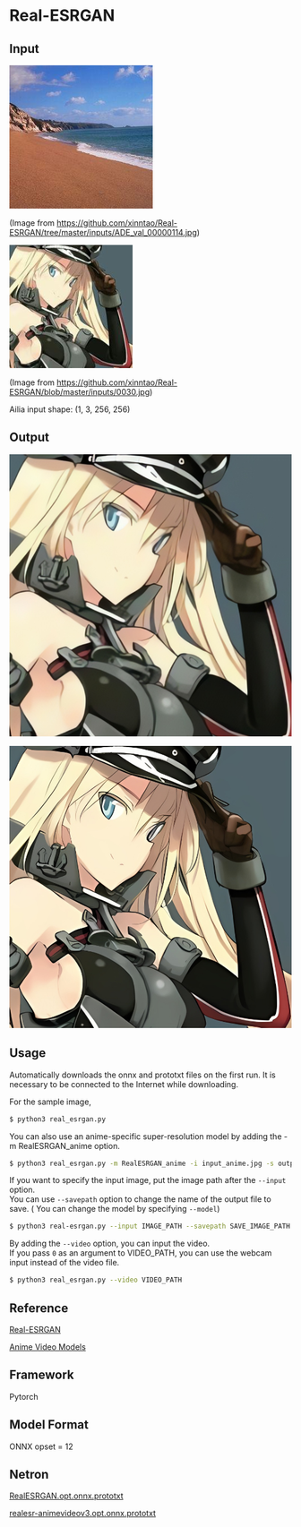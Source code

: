 # Real-ESRGAN

## Input

![Input](input.jpg)

(Image from https://github.com/xinntao/Real-ESRGAN/tree/master/inputs/ADE_val_00000114.jpg)

![Input](input_anime.jpg)

(Image from https://github.com/xinntao/Real-ESRGAN/blob/master/inputs/0030.jpg)

Ailia input shape: (1, 3, 256, 256)

## Output

![Output](output.jpg)

![Output](output_anime.jpg)

## Usage

Automatically downloads the onnx and prototxt files on the first run. It is necessary to be connected to the Internet
while downloading.

For the sample image,

``` bash
$ python3 real_esrgan.py
```

You can also use an anime-specific super-resolution model by adding the -m RealESRGAN_anime option.

```bash
$ python3 real_esrgan.py -m RealESRGAN_anime -i input_anime.jpg -s output_anime.jpg
```

If you want to specify the input image, put the image path after the `--input` option.  
You can use `--savepath` option to change the name of the output file to save.
( You can change the model by specifying `--model`)

```bash
$ python3 real-esrgan.py --input IMAGE_PATH --savepath SAVE_IMAGE_PATH --model RealESRGAN_anime_v3
```

By adding the `--video` option, you can input the video.   
If you pass `0` as an argument to VIDEO_PATH, you can use the webcam input instead of the video file.

```bash
$ python3 real_esrgan.py --video VIDEO_PATH
```

## Reference

[Real-ESRGAN](https://github.com/xinntao/Real-ESRGAN)

[Anime Video Models](https://github.com/xinntao/Real-ESRGAN/blob/master/docs/anime_video_model.md)

## Framework

Pytorch

## Model Format

ONNX opset = 12

## Netron

[RealESRGAN.opt.onnx.prototxt](https://netron.app/?url=https://storage.googleapis.com/ailia-models/real-esrgan/RealESRGAN.opt.onnx.prototxt)

[realesr-animevideov3.opt.onnx.prototxt](https://netron.app/?url=https://storage.googleapis.com/ailia-models/real-esrgan/realesr-animevideov3.opt.onnx.prototxt)